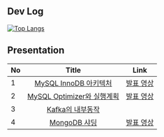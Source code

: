 ## Dev Log
[![Top Langs](https://github-readme-stats.vercel.app/api/top-langs/?username=diydriller)](https://github.com/anuraghazra/github-readme-stats)

## Presentation
| No | Title | Link |
|:----------|:------------:|:------------:|
| 1       | [MySQL InnoDB 아키텍처](https://docs.google.com/presentation/d/1c6v2HA8L9XkAxClcK-53gLyI1Jm_xA0dP-slI3Ns4nQ/edit?usp=sharing)      |[발표 영상](https://www.youtube.com/watch?v=SchVD7pepT4)|
| 2       | [MySQL Optimizer와 실행계획](https://docs.google.com/presentation/d/18n3pNf3PPiG_zb41eqtkLmC70fvEjH-Tvx4rJoaaQxA/edit?usp=sharing) |[발표 영상](https://www.youtube.com/watch?v=9joltKKNoqs)|
| 3       | [Kafka의 내부동작](https://docs.google.com/presentation/d/1cVbeZ44z1qRmynD8A6zZ_fWkJgySc4vG06ygaMCX6Kg/edit?usp=sharing)           ||
| 4       | [MongoDB 샤딩](https://docs.google.com/presentation/d/1LK6g7zV6FZdRpT7GdJSNJBXVKP4ZSJYk6Ou9aj4PHHw/edit?usp=sharing)               |[발표 영상](https://youtu.be/Fp3dYyNqEX4)|


